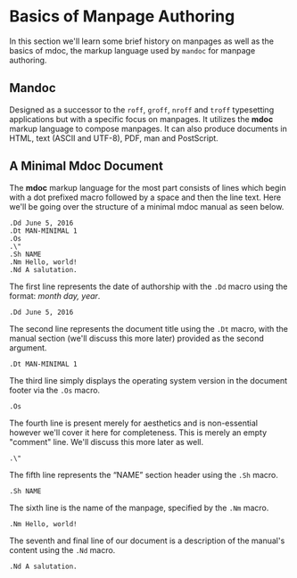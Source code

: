 Basics of Manpage Authoring
===========================
In this section we'll learn some brief history on manpages as well as the basics of mdoc,
the markup language used by `mandoc` for manpage authoring.

Mandoc
------
Designed as a successor to the `roff`, `groff`, `nroff` and `troff` typesetting applications but
with a specific focus on manpages. It utilizes the **mdoc** markup language to compose manpages.
It can also produce documents in HTML, text (ASCII and UTF-8), PDF, man and PostScript.

A Minimal Mdoc Document
-----------------------
The **mdoc** markup language for the most part consists of lines which begin with a dot prefixed macro followed by a space and then the line text. Here we'll be going over the structure of a minimal mdoc manual as seen below.

```mdoc
.Dd June 5, 2016
.Dt MAN-MINIMAL 1
.Os
.\"
.Sh NAME
.Nm Hello, world!
.Nd A salutation.
```

The first line represents the date of authorship with the `.Dd` macro using the format: _month day, year_.

```mdoc
.Dd June 5, 2016
```

The second line represents the document title using the `.Dt` macro, with the manual section (we'll discuss this more later) provided as the second argument.

```mdoc
.Dt MAN-MINIMAL 1
```

The third line simply displays the operating system version in the document footer via the `.Os` macro.

```mdoc
.Os
```

The fourth line is present merely for aesthetics and is non-essential however we'll cover it here for completeness.
This is merely an empty "comment" line. We'll discuss this more later as well.

```mdoc
.\"
```

The fifth line represents the &ldquo;NAME&rdquo; section header using the `.Sh` macro.

```mdoc
.Sh NAME
```

The sixth line is the name of the manpage, specified by the `.Nm` macro.

```mdoc
.Nm Hello, world!
```

The seventh and final line of our document is a description of the manual's content using the `.Nd` macro.

```mdoc
.Nd A salutation.
```
